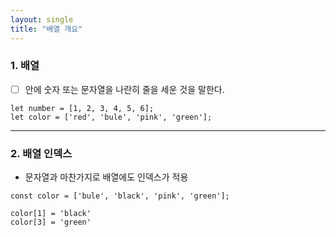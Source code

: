 ```yaml
---
layout: single
title: "배열 개요"
---
```


### 1. 배열
- [ ] 안에 숫자 또는 문자열을 나란히 줄을 세운 것을 말한다.   

```
let number = [1, 2, 3, 4, 5, 6];
let color = ['red', 'bule', 'pink', 'green'];
```

***

### 2. 배열 인덱스
- 문자열과 마찬가지로 배열에도 인덱스가 적용   

```
const color = ['bule', 'black', 'pink', 'green'];

color[1] = 'black'
color[3] = 'green'
```
